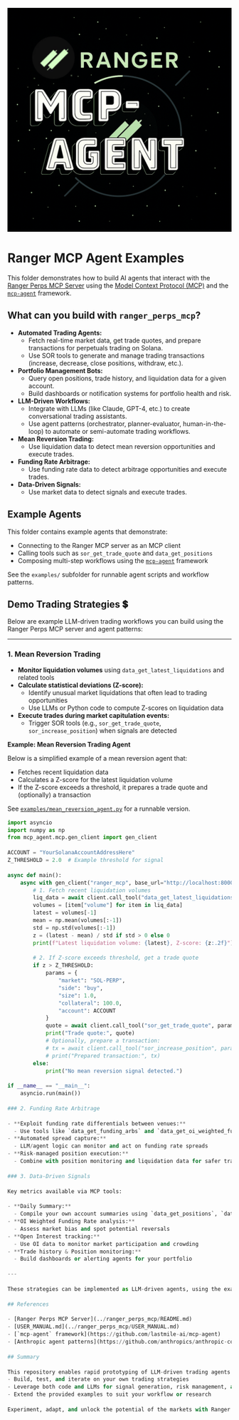 ![Ranger MCP Banner](../assets/banner.png)

# Ranger MCP Agent Examples

This folder demonstrates how to build AI agents that interact with the [Ranger Perps MCP Server](../ranger_perps_mcp/README.md) using the [Model Context Protocol (MCP)](https://modelcontextprotocol.io) and the [`mcp-agent`](https://github.com/lastmile-ai/mcp-agent) framework.

## What can you build with `ranger_perps_mcp`?

- **Automated Trading Agents:**
  - Fetch real-time market data, get trade quotes, and prepare transactions for perpetuals trading on Solana.
  - Use SOR tools to generate and manage trading transactions (increase, decrease, close positions, withdraw, etc.).
- **Portfolio Management Bots:**
  - Query open positions, trade history, and liquidation data for a given account.
  - Build dashboards or notification systems for portfolio health and risk.
- **LLM-Driven Workflows:**
  - Integrate with LLMs (like Claude, GPT-4, etc.) to create conversational trading assistants.
  - Use agent patterns (orchestrator, planner-evaluator, human-in-the-loop) to automate or semi-automate trading workflows.
- **Mean Reversion Trading:**
  - Use liquidation data to detect mean reversion opportunities and execute trades.
- **Funding Rate Arbitrage:**
  - Use funding rate data to detect arbitrage opportunities and execute trades.
- **Data-Driven Signals:**
  - Use market data to detect signals and execute trades.

## Example Agents

This folder contains example agents that demonstrate:

- Connecting to the Ranger MCP server as an MCP client
- Calling tools such as `sor_get_trade_quote` and `data_get_positions`
- Composing multi-step workflows using the [`mcp-agent`](https://github.com/lastmile-ai/mcp-agent) framework

See the `examples/` subfolder for runnable agent scripts and workflow patterns.

## Demo Trading Strategies 💲

Below are example LLM-driven trading workflows you can build using the Ranger Perps MCP server and agent patterns:

---

### 1. Mean Reversion Trading

- **Monitor liquidation volumes** using `data_get_latest_liquidations` and related tools
- **Calculate statistical deviations (Z-score):**
  - Identify unusual market liquidations that often lead to trading opportunities
  - Use LLMs or Python code to compute Z-scores on liquidation data
- **Execute trades during market capitulation events:**
  - Trigger SOR tools (e.g., `sor_get_trade_quote`, `sor_increase_position`) when signals are detected

**Example: Mean Reversion Trading Agent**

Below is a simplified example of a mean reversion agent that:

- Fetches recent liquidation data
- Calculates a Z-score for the latest liquidation volume
- If the Z-score exceeds a threshold, it prepares a trade quote and (optionally) a transaction

See [`examples/mean_reversion_agent.py`](examples/mean_reversion_agent.py) for a runnable version.

```python
import asyncio
import numpy as np
from mcp_agent.mcp.gen_client import gen_client

ACCOUNT = "YourSolanaAccountAddressHere"
Z_THRESHOLD = 2.0  # Example threshold for signal

async def main():
    async with gen_client("ranger_mcp", base_url="http://localhost:8000") as client:
        # 1. Fetch recent liquidation volumes
        liq_data = await client.call_tool("data_get_latest_liquidations", {"market": "SOL-PERP", "limit": 20})
        volumes = [item["volume"] for item in liq_data]
        latest = volumes[-1]
        mean = np.mean(volumes[:-1])
        std = np.std(volumes[:-1])
        z = (latest - mean) / std if std > 0 else 0
        print(f"Latest liquidation volume: {latest}, Z-score: {z:.2f}")

        # 2. If Z-score exceeds threshold, get a trade quote
        if z > Z_THRESHOLD:
            params = {
                "market": "SOL-PERP",
                "side": "buy",
                "size": 1.0,
                "collateral": 100.0,
                "account": ACCOUNT
            }
            quote = await client.call_tool("sor_get_trade_quote", params)
            print("Trade quote:", quote)
            # Optionally, prepare a transaction:
            # tx = await client.call_tool("sor_increase_position", params)
            # print("Prepared transaction:", tx)
        else:
            print("No mean reversion signal detected.")

if __name__ == "__main__":
    asyncio.run(main())

### 2. Funding Rate Arbitrage

- **Exploit funding rate differentials between venues:**
  - Use tools like `data_get_funding_arbs` and `data_get_oi_weighted_funding_rate`
- **Automated spread capture:**
  - LLM/agent logic can monitor and act on funding rate spreads
- **Risk-managed position execution:**
  - Combine with position monitoring and liquidation data for safer trades

### 3. Data-Driven Signals

Key metrics available via MCP tools:

- **Daily Summary:**
  - Compile your own account summaries using `data_get_positions`, `data_get_trade_history`
- **OI Weighted Funding Rate analysis:**
  - Assess market bias and spot potential reversals
- **Open Interest tracking:**
  - Use OI data to monitor market participation and crowding
- **Trade history & Position monitoring:**
  - Build dashboards or alerting agents for your portfolio

---

These strategies can be implemented as LLM-driven agents, using the example patterns and tools provided in this repo.

## References

- [Ranger Perps MCP Server](../ranger_perps_mcp/README.md)
- [USER_MANUAL.md](../ranger_perps_mcp/USER_MANUAL.md)
- [`mcp-agent` framework](https://github.com/lastmile-ai/mcp-agent)
- [Anthropic agent patterns](https://github.com/anthropics/anthropic-cookbook/tree/main/patterns/agents)

## Summary

This repository enables rapid prototyping of LLM-driven trading agents and bots for Solana perps using the Ranger MCP server. With modular agent patterns, real-time data, and trading tools, you can:
- Build, test, and iterate on your own trading strategies
- Leverage both code and LLMs for signal generation, risk management, and execution
- Extend the provided examples to suit your workflow or research

Experiment, adapt, and unlock the potential of the markets with Ranger and AI!
```
